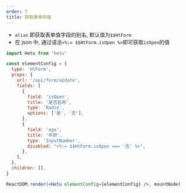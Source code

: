 ```yaml
---
order: 7
title: 获取表单的值
---
```


- `alias` 即获取表单值字段的别名, 默认值为`$$HtForm`
- 在 json 中, 通过语法`<%:= $$HtForm.isOpen %>`即可获取`isOpen`的值

```jsx
import Hetu from 'hetu'

const elementConfig = {
  type: 'HtForm',
  props: {
    url: '/api/form/update',
    fields: [
      {
        field: 'isOpen',
        title: '是否启用',
        type: 'Radio',
        options: ['是', '否'],
      },
      {
        field: 'age',
        title: '年龄',
        type: 'InputNumber',
        disabled: "<%:= $$HtForm.isOpen === '否' %>",
      },
    ],
  },
  children: [],
}

ReactDOM.render(<Hetu elementConfig={elementConfig} />, mountNode)
```
